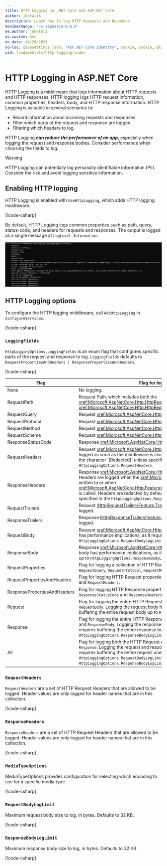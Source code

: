 ```yaml
---
title: HTTP Logging in .NET Core and ASP.NET Core
author: jkotalik
description: Learn how to log HTTP Requests and Response.
monikerRange: '>= aspnetcore-6.0'
ms.author: jukotali
ms.custom: mvc
ms.date: 04/20/2021
no-loc: [appsettings.json, "ASP.NET Core Identity", cookie, Cookie, Blazor, "Blazor Server", "Blazor WebAssembly", "Identity", "Let's Encrypt", Razor, SignalR]
uid: fundamentals/http-logging/index
---
```


# HTTP Logging in ASP.NET Core

HTTP Logging is a middleware that logs information about HTTP requests and HTTP responses. HTTP logging logs HTTP request information, common properties, headers, body, and HTTP response information. HTTP Logging is valuable in several scenarios to:

* Record information about incoming requests and responses.
* Filter which parts of the request and response are logged.
* Filtering which headers to log.

HTTP Logging ***can reduce the performance of an app***, especially when logging the request and response bodies. Consider performance when choosing the fields to log.

> [!WARNING]
> HTTP Logging can potentially log personally identifiable information (PII). Consider the risk and avoid logging sensitive information.

## Enabling HTTP logging

HTTP Logging is enabled with `UseHttpLogging`, which adds HTTP logging middleware.

[!code-csharp[](samples/6.x/Startup.cs?name=snippet&highlight=3)]

By default, HTTP Logging logs common properties such as path, query, status-code, and headers for requests and responses. The output is logged as a single message at `LogLevel.Information`.

![Sample request output](_static/requestlog.png)

## HTTP Logging options

To configure the HTTP logging middleware, call `AddHttpLogging` in `ConfigureServices`.

[!code-csharp[](samples/6.x/Startup.cs?name=configureservices)]

### `LoggingFields`

`HttpLoggingOptions.LoggingFields` is an enum flag that configures specific parts of the request and response to log. `LoggingFields` defaults to `RequestPropertiesAndHeaders | ResponsePropertiesAndHeaders`.

[!code-csharp[](samples/6.x/Startup.cs?name=configureservices&highlight=6)]

| Flag | Flag for logging the HTTP | Value |
| ---- | ----------- | :---: |
| None | No logging. | 0x0 |
| RequestPath | Request Path, which includes both the <xref:Microsoft.AspNetCore.Http.HttpRequest.Path> and <xref:Microsoft.AspNetCore.Http.HttpRequest.PathBase>. | 0x1 |
| RequestQuery |  Request <xref:Microsoft.AspNetCore.Http.HttpRequest.QueryString> | 0x2 |
| RequestProtocol |  Request <xref:Microsoft.AspNetCore.Http.HttpRequest.Protocol>. | 0x4 |
| RequestMethod |  Request <xref:Microsoft.AspNetCore.Http.HttpRequest.Method>. | 0x8 |
| RequestScheme |  Request <xref:Microsoft.AspNetCore.Http.HttpRequest.Scheme>. | 0x10 |
| ResponseStatusCode |  Response <xref:Microsoft.AspNetCore.Http.HttpResponse.StatusCode>. | 0x20 |
| RequestHeaders |  Request <xref:Microsoft.AspNetCore.Http.HttpRequest.Headers>. Request Headers are logged as soon as the middleware is invoked. Headers are redacted by default with the character '[Redacted]' unless specified in the `HttpLoggingOptions.RequestHeaders`. | 0x40 |
| ResponseHeaders |  Response <xref:Microsoft.AspNetCore.Http.HttpResponse.Headers>. Response Headers are logged when the <xref:Microsoft.AspNetCore.Http.HttpResponse.Body> is written to or when <xref:Microsoft.AspNetCore.Http.Features.IHttpResponseBodyFeature.StartAsync%2A> is called. Headers are redacted by default with the character '[Redacted]' unless specified in the `HttpLoggingOptions.ResponseHeaders`. | 0x80 |
| RequestTrailers |  Request [IHttpRequestTrailersFeature.Trailers](xref:Microsoft.AspNetCore.Http.Features.IHttpRequestTrailersFeature.Trailers) Request Trailers are currently not logged. | 0x100 |
| ResponseTrailers |  Response [IHttpResponseTrailersFeature.Trailers](xref:Microsoft.AspNetCore.Http.Features.IHttpResponseTrailersFeature.Trailers). Response Trailers are currently not logged. | 0x200 |
| RequestBody |  Request <xref:Microsoft.AspNetCore.Http.HttpRequest.Body>.Logging the request body has performance implications, as it requires buffering the entire request body up to `HttpLoggingOptions.RequestBodyLogLimit`. | 0x400 |
| ResponseBody |  Response <xref:Microsoft.AspNetCore.Http.HttpResponse.Body>. Logging the response body has performance implications, as it requires buffering the entire response body up to `HttpLoggingOptions.ResponseBodyLogLimit`. | 0x800 |
| RequestProperties | Flag for logging a collection of HTTP Request properties, including `RequestPath`, `RequestQuery`, `RequestProtocol`, `RequestMethod`, and `RequestScheme`. | `RequestPath | RequestQuery | RequestProtocol | RequestMethod | RequestScheme` |
| RequestPropertiesAndHeaders | Flag for logging HTTP Request properties and headers. Includes `RequestProperties` and `RequestHeaders`. | `RequestProperties | RequestHeaders` |
| ResponsePropertiesAndHeaders | Flag for logging HTTP Response properties and headers. Includes `ResponseStatusCode` and `ResponseHeaders`. | `ResponseStatusCode | ResponseHeaders` |
| Request | Flag for logging the entire HTTP Request. Includes `RequestPropertiesAndHeaders` and `RequestBody`. Logging the request body has performance implications, as it requires buffering the entire request body up to `HttpLoggingOptions.RequestBodyLogLimit`. | `RequestPropertiesAndHeaders | RequestBody` |
| Response | Flag for logging the entire HTTP Response. Includes `ResponsePropertiesAndHeaders` and `ResponseBody`. Logging the response body has performance implications, as it requires buffering the entire response body up to `HttpLoggingOptions.ResponseBodyLogLimit`. | `ResponseStatusCode | ResponseHeaders | ResponseBody` |
| All | Flag for logging both the HTTP Request and Response. Includes `Request` and `Response`. Logging the request and response body has performance implications, as it requires buffering the entire request and response body up to the `HttpLoggingOptions.RequestBodyLogLimit` and `HttpLoggingOptions.ResponseBodyLogLimit`. | `Request | Response` |

### `RequestHeaders`

`RequestHeaders` are a set of HTTP Request Headers that are allowed to be logged. Header values are only logged for header names that are in this collection.

[!code-csharp[](samples/6.x/Startup.cs?name=configureservices&highlight=7)]

### `ResponseHeaders`

`ResponseHeaders` are a set of HTTP Request Headers that are allowed to be logged. Header values are only logged for header names that are in this collection.

[!code-csharp[](samples/6.x/Startup.cs?name=configureservices&highlight=8)]

### `MediaTypeOptions`

MediaTypeOptions provides configuration for selecting which encoding to use for a specific media type. 

[!code-csharp[](samples/6.x/Startup.cs?name=configureservices&highlight=9)]

### `RequestBodyLogLimit`

Maximum request body size to log, in bytes. Defaults to 32 KB.

[!code-csharp[](samples/6.x/Startup.cs?name=configureservices&highlight=10)]

### `ResponseBodyLogLimit`

Maximum response body size to log, in bytes. Defaults to 32 KB.

[!code-csharp[](samples/6.x/Startup.cs?name=configureservices&highlight=11)]
